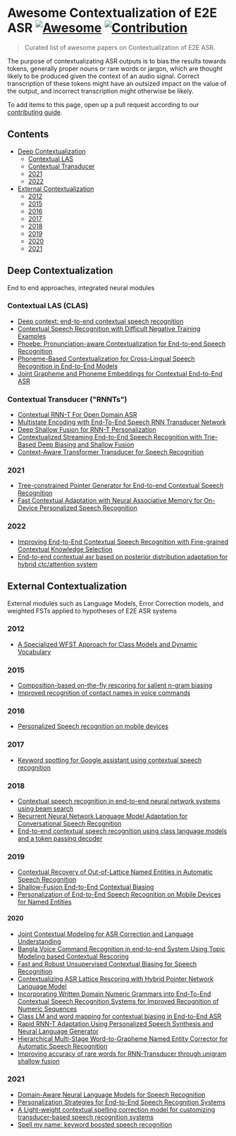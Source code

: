 # Awesome Contextualization of E2E ASR [![Awesome](https://cdn.rawgit.com/sindresorhus/awesome/d7305f38d29fed78fa85652e3a63e154dd8e8829/media/badge.svg)](https://github.com/sindresorhus/awesome) [![Contribution](https://img.shields.io/badge/contributions-welcome-brightgreen.svg?style=flat)](https://github.com/stevenhillis/awesome-asr-contextualization/blob/main/CONTRIBUTING.md)

> Curated list of awesome papers on Contextualization of E2E ASR. 

The purpose of contextualizating ASR outputs is to bias the results towards tokens, generally proper nouns or rare words or jargon, which are thought likely to be produced given the context of an audio signal. Correct transcription of these tokens might have an outsized impact on the value of the output, and incorrect transcription might otherwise be likely.

To add items to this page, open up a pull request according to our [contributing guide](CONTRIBUTING.md).

## Contents

* [Deep Contextualization](#Deep-Contextualization)
  * [Contextual LAS](#Contextual-LAS-(CLAS))
  * [Contextual Transducer](#Contextual-Transducer-("RNNTs"))
  * [2021](#2021)
  * [2022](#2022)
* [External Contextualization](#External-Contextualization)
  * [2012](#2012)
  * [2015](#2015)
  * [2016](#2016)
  * [2017](#2017)
  * [2018](#2018)
  * [2019](#2019)
  * [2020](#2020)
  * [2021](#2021)

## Deep Contextualization
End to end approaches, integrated neural modules

### Contextual LAS (CLAS)

* [Deep context: end-to-end contextual speech recognition](https://arxiv.org/pdf/1808.02480.pdf)
* [Contextual Speech Recognition with Difficult Negative Training Examples](https://arxiv.org/pdf/1810.12170.pdf)
* [Phoebe: Pronunciation-aware Contextualization for End-to-end Speech Recognition](https://www.bruguier.com/pub/phoebe.pdf)
* [Phoneme-Based Contextualization for Cross-Lingual Speech Recognition in End-to-End Models](https://arxiv.org/pdf/1906.09292.pdf)
* [Joint Grapheme and Phoneme Embeddings for Contextual End-to-End ASR](https://x-lance.sjtu.edu.cn/papers/2019/zhc00-chen-is2019.pdf)

### Contextual Transducer ("RNNTs")

* [Contextual RNN-T For Open Domain ASR](https://arxiv.org/pdf/2006.03411.pdf)
* [Multistate Encoding with End-To-End Speech RNN Transducer Network](https://ieeexplore.ieee.org/document/9054287)
* [Deep Shallow Fusion for RNN-T Personalization](https://arxiv.org/pdf/2011.07754.pdf)
* [Contextualized Streaming End-to-End Speech Recognition with Trie-Based Deep Biasing and Shallow Fusion](https://arxiv.org/pdf/2104.02194.pdf)
* [Context-Aware Transformer Transducer for Speech Recognition](https://arxiv.org/pdf/2111.03250.pdf)

### 2021

* [Tree-constrained Pointer Generator for End-to-end Contextual Speech Recognition](https://arxiv.org/abs/2109.00627)
* [Fast Contextual Adaptation with Neural Associative Memory for On-Device Personalized Speech Recognition](https://arxiv.org/pdf/2110.02220.pdf)

### 2022

* [Improving End-to-End Contextual Speech Recognition with Fine-grained Contextual Knowledge Selection](https://arxiv.org/pdf/2201.12806.pdf)
* [End-to-end contextual asr based on posterior distribution adaptation for hybrid ctc/attention system](https://arxiv.org/pdf/2202.09003.pdf)

## External Contextualization
External modules such as Language Models, Error Correction models, and weighted FSTs applied to hypotheses of E2E ASR systems

### 2012

* [A Specialized WFST Approach for Class Models and Dynamic Vocabulary](https://www.isca-speech.org/archive_v0/archive_papers/interspeech_2012/i12_1075.pdf)

### 2015

* [Composition-based on-the-fly rescoring for salient n-gram biasing](https://storage.googleapis.com/pub-tools-public-publication-data/pdf/43816.pdf)
* [Improved recognition of contact names in voice commands](https://ieeexplore.ieee.org/document/7178957)

### 2016

* [Personalized Speech recognition on mobile devices](https://arxiv.org/pdf/1603.03185.pdf&xid=17259,15700022,15700186,15700190,15700248.pdf)

### 2017

* [Keyword spotting for Google assistant using contextual speech recognition](https://storage.googleapis.com/pub-tools-public-publication-data/pdf/be2559f953dce47e69f4d06692df1184719c4d4b.pdf)

### 2018

* [Contextual speech recognition in end-to-end neural network systems using beam search](https://www.isca-speech.org/archive_v0/Interspeech_2018/pdfs/2416.pdf)
* [Recurrent Neural Network Language Model Adaptation for Conversational Speech Recognition](https://www.danielpovey.com/files/2018_interspeech_lm_adapt.pdf)
* [End-to-end contextual speech recognition using class language models and a token passing decoder](https://arxiv.org/pdf/1812.02142.pdf)

### 2019

* [Contextual Recovery of Out-of-Lattice Named Entities in Automatic Speech Recognition](https://www.isca-speech.org/archive/pdfs/interspeech_2019/serrino19_interspeech.pdf)
* [Shallow-Fusion End-to-End Contextual Biasing](https://www.isca-speech.org/archive_v0/Interspeech_2019/pdfs/1209.pdf)
* [Personalization of End-to-End Speech Recognition on Mobile Devices for Named Entities](https://arxiv.org/pdf/1912.09251.pdf)


#### 2020

* [Joint Contextual Modeling for ASR Correction and Language Understanding](https://arxiv.org/pdf/2002.00750.pdf)
* [Bangla Voice Command Recognition in end-to-end System Using Topic Modeling based Contextual Rescoring](https://ieeexplore.ieee.org/document/9053970)
* [Fast and Robust Unsupervised Contextual Biasing for Speech Recognition](https://arxiv.org/pdf/2005.01677.pdf)
* [Contextualizing ASR Lattice Rescoring with Hybrid Pointer Network Language Model](https://arxiv.org/pdf/2005.07394.pdf)
* [Incorporating Written Domain Numeric Grammars into End-To-End Contextual Speech Recognition Systems for Improved Recognition of Numeric Sequences](https://ieeexplore.ieee.org/document/9054259)
* [Class LM and word mapping for contextual biasing in End-to-End ASR](https://arxiv.org/pdf/2007.05609.pdf)
* [Rapid RNN-T Adaptation Using Personalized Speech Synthesis and Neural Language Generator](https://www.microsoft.com/en-us/research/uploads/prod/2020/08/interspeech2020_RNNT_adapt_final-5f401f4f7a8e3.pdf)
* [Hierarchical Multi-Stage Word-to-Grapheme Named Entity Corrector for Automatic Speech Recognition](https://www.isca-speech.org/archive_v0/Interspeech_2020/pdfs/3174.pdf)
* [Improving accuracy of rare words for RNN-Transducer through unigram shallow fusion](https://arxiv.org/pdf/2012.00133.pdf)

### 2021

* [Domain-Aware Neural Language Models for Speech Recognition](https://arxiv.org/pdf/2101.03229.pdf)
* [Personalization Strategies for End-to-End Speech Recognition Systems](https://arxiv.org/pdf/2102.07739.pdf)
* [A Light-weight contextual spelling correction model for customizing transducer-based speech recognition systems](https://arxiv.org/pdf/2108.07493.pdf)
* [Spell my name: keyword boosted speech recognition](https://arxiv.org/pdf/2110.02791.pdf)
